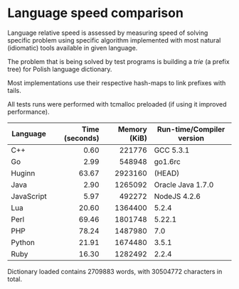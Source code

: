 Language speed comparison
=========================

Language relative speed is assessed by measuring speed
of solving specific problem using specific algorithm
implemented with most natural (idiomatic) tools available
in given language.

The problem that is being solved by test programs
is building a *trie* (a prefix tree) for Polish language
dictionary.

Most implementations use their respective hash-maps
to link prefixes with tails.

All tests runs were performed with tcmalloc preloaded
(if using it improved performance).

| Language   | Time (seconds) | Memory (KiB) | Run-time/Compiler version |
|------------|---------------:|-------------:|---------------------------|
| C++        |           0.60 |       221776 | GCC 5.3.1                 |
| Go         |           2.99 |       548948 | go1.6rc                   |
| Huginn     |          63.67 |      2923160 | (HEAD)                    |
| Java       |           2.90 |      1265092 | Oracle Java 1.7.0         |
| JavaScript |           5.97 |       492272 | NodeJS 4.2.6              |
| Lua        |          20.60 |      1364400 | 5.2.4                     |
| Perl       |          69.46 |      1801748 | 5.22.1                    |
| PHP        |          78.24 |      1487980 | 7.0                       |
| Python     |          21.91 |      1674480 | 3.5.1                     |
| Ruby       |          16.30 |      1282492 | 2.2.4                     |

Dictionary loaded contains 2709883 words, with 30504772 characters in total.


